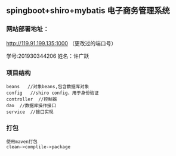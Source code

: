 

## spingboot+shiro+mybatis 电子商务管理系统

### 网站部署地址：

http://119.91.199.135:1000 （更改过的端口号）

学号:201930344206  姓名：许广跃

### 项目结构

```
beans   //对象beans,包含数据库对象
config   //shiro config，用于身份验证
controller  //控制器
dao  //数据库操作接口
service  //接口实现
```



### 打包

```
使用maven打包
clean->complile->package
```



